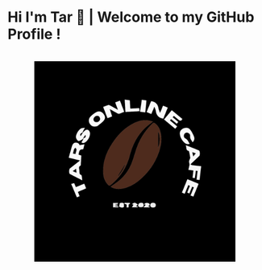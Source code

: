 Hi I'm Tar 👋 | Welcome to my GitHub Profile !
====

<div align="center">
	<br>
		<img src="tocl.svg" width="400px">
	<br>
</div>
